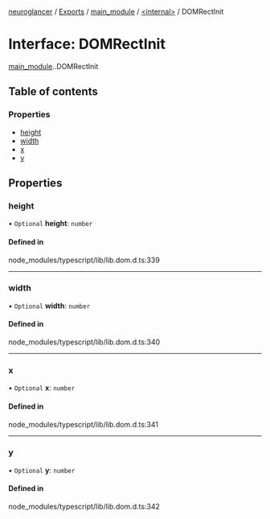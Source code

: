 [neuroglancer](../README.md) / [Exports](../modules.md) / [main\_module](../modules/main_module.md) / [<internal\>](../modules/main_module._internal_.md) / DOMRectInit

# Interface: DOMRectInit

[main_module](../modules/main_module.md).[<internal>](../modules/main_module._internal_.md).DOMRectInit

## Table of contents

### Properties

- [height](main_module._internal_.DOMRectInit.md#height)
- [width](main_module._internal_.DOMRectInit.md#width)
- [x](main_module._internal_.DOMRectInit.md#x)
- [y](main_module._internal_.DOMRectInit.md#y)

## Properties

### height

• `Optional` **height**: `number`

#### Defined in

node_modules/typescript/lib/lib.dom.d.ts:339

___

### width

• `Optional` **width**: `number`

#### Defined in

node_modules/typescript/lib/lib.dom.d.ts:340

___

### x

• `Optional` **x**: `number`

#### Defined in

node_modules/typescript/lib/lib.dom.d.ts:341

___

### y

• `Optional` **y**: `number`

#### Defined in

node_modules/typescript/lib/lib.dom.d.ts:342
